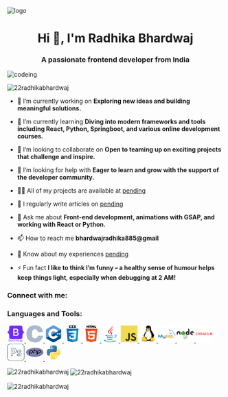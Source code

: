 ![logo]()

<h1 align="center">Hi 👋, I'm Radhika Bhardwaj</h1>
<h3 align="center">A passionate frontend developer from India</h3>
<img algin="center" alt="codeing" width="400" src="https://user-images.githubusercontent.com/74038190/236119160-976a0405-caa7-470c-9356-16d43402ea0a.gif">

<p align="left"> <img src="https://komarev.com/ghpvc/?username=22radhikabhardwaj&label=Profile%20views&color=0e75b6&style=flat" alt="22radhikabhardwaj" /> </p>

- 🔭 I’m currently working on **Exploring new ideas and building meaningful solutions.**

- 🌱 I’m currently learning **Diving into modern frameworks and tools including React, Python, Springboot, and various online development courses.**

- 👯 I’m looking to collaborate on **Open to teaming up on exciting projects that challenge and inspire.**

- 🤝 I’m looking for help with **Eager to learn and grow with the support of the developer community.**

- 👨‍💻 All of my projects are available at [pending](pending)

- 📝 I regularly write articles on [pending](pending)

- 💬 Ask me about **Front-end development, animations with GSAP, and working with React or Python.**

- 📫 How to reach me **bhardwajradhika885@gmail**

- 📄 Know about my experiences [pending](pending)

- ⚡ Fun fact **I like to think I’m funny – a healthy sense of humour helps keep things light, especially when debugging at 2 AM!**

<h3 align="left">Connect with me:</h3>
<p align="left">
</p>

<h3 align="left">Languages and Tools:</h3>
<p align="left"> <a href="https://getbootstrap.com" target="_blank" rel="noreferrer"> <img src="https://raw.githubusercontent.com/devicons/devicon/master/icons/bootstrap/bootstrap-plain-wordmark.svg" alt="bootstrap" width="40" height="40"/> </a> <a href="https://www.cprogramming.com/" target="_blank" rel="noreferrer"> <img src="https://raw.githubusercontent.com/devicons/devicon/master/icons/c/c-original.svg" alt="c" width="40" height="40"/> </a> <a href="https://www.w3schools.com/cpp/" target="_blank" rel="noreferrer"> <img src="https://raw.githubusercontent.com/devicons/devicon/master/icons/cplusplus/cplusplus-original.svg" alt="cplusplus" width="40" height="40"/> </a> <a href="https://www.w3schools.com/css/" target="_blank" rel="noreferrer"> <img src="https://raw.githubusercontent.com/devicons/devicon/master/icons/css3/css3-original-wordmark.svg" alt="css3" width="40" height="40"/> </a> <a href="https://www.w3.org/html/" target="_blank" rel="noreferrer"> <img src="https://raw.githubusercontent.com/devicons/devicon/master/icons/html5/html5-original-wordmark.svg" alt="html5" width="40" height="40"/> </a> <a href="https://www.java.com" target="_blank" rel="noreferrer"> <img src="https://raw.githubusercontent.com/devicons/devicon/master/icons/java/java-original.svg" alt="java" width="40" height="40"/> </a> <a href="https://developer.mozilla.org/en-US/docs/Web/JavaScript" target="_blank" rel="noreferrer"> <img src="https://raw.githubusercontent.com/devicons/devicon/master/icons/javascript/javascript-original.svg" alt="javascript" width="40" height="40"/> </a> <a href="https://www.linux.org/" target="_blank" rel="noreferrer"> <img src="https://raw.githubusercontent.com/devicons/devicon/master/icons/linux/linux-original.svg" alt="linux" width="40" height="40"/> </a> <a href="https://www.mysql.com/" target="_blank" rel="noreferrer"> <img src="https://raw.githubusercontent.com/devicons/devicon/master/icons/mysql/mysql-original-wordmark.svg" alt="mysql" width="40" height="40"/> </a> <a href="https://nodejs.org" target="_blank" rel="noreferrer"> <img src="https://raw.githubusercontent.com/devicons/devicon/master/icons/nodejs/nodejs-original-wordmark.svg" alt="nodejs" width="40" height="40"/> </a> <a href="https://www.oracle.com/" target="_blank" rel="noreferrer"> <img src="https://raw.githubusercontent.com/devicons/devicon/master/icons/oracle/oracle-original.svg" alt="oracle" width="40" height="40"/> </a> <a href="https://www.photoshop.com/en" target="_blank" rel="noreferrer"> <img src="https://raw.githubusercontent.com/devicons/devicon/master/icons/photoshop/photoshop-line.svg" alt="photoshop" width="40" height="40"/> </a> <a href="https://www.php.net" target="_blank" rel="noreferrer"> <img src="https://raw.githubusercontent.com/devicons/devicon/master/icons/php/php-original.svg" alt="php" width="40" height="40"/> </a> <a href="https://www.python.org" target="_blank" rel="noreferrer"> <img src="https://raw.githubusercontent.com/devicons/devicon/master/icons/python/python-original.svg" alt="python" width="40" height="40"/> </a> </p>

<p><img align="left" src="https://github-readme-stats.vercel.app/api/top-langs?username=22radhikabhardwaj&show_icons=true&locale=en&layout=compact" alt="22radhikabhardwaj" /></p>

<p>&nbsp;<img align="center" src="https://github-readme-stats.vercel.app/api?username=22radhikabhardwaj&show_icons=true&locale=en" alt="22radhikabhardwaj" /></p>

<p><img align="center" src="https://github-readme-streak-stats.herokuapp.com/?user=22radhikabhardwaj&" alt="22radhikabhardwaj" /></p>
